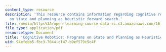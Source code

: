 ```yaml
---
content_type: resource
description: 'This resource contains information regarding cognitive robotics: Programs
  on state and planning as heuristic forward search.'
file: /media/https%3A/open-learning-course-data-rc.s3.amazonaws.com/16-412j-cognitive-robotics-spring-2016/94efebb5fbc37044cf47b9ef579c5c4f_MIT16_412JS16_L5.pdf
file_type: application/pdf
resourcetype: Document
title: 'Cognitive Robotics: Programs on State and Planning as Heuristic Forward Search'
uid: 94efebb5-fbc3-7044-cf47-b9ef579c5c4f
---
```

